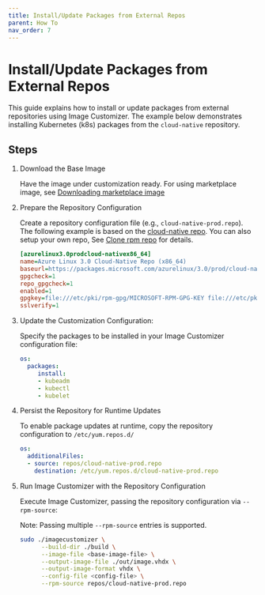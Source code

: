 ```yaml
---
title: Install/Update Packages from External Repos
parent: How To
nav_order: 7
---
```


# Install/Update Packages from External Repos

This guide explains how to install or update packages from external repositories
using Image Customizer. The example below demonstrates installing Kubernetes
(k8s) packages from the `cloud-native` repository.

## Steps

1. Download the Base Image

   Have the image under customization ready. For using marketplace image, see
   [Downloading marketplace image](./download-marketplace-image.md)

2. Prepare the Repository Configuration

   Create a repository configuration file (e.g., `cloud-native-prod.repo`). The
   following example is based on the [cloud-native
   repo](https://packages.microsoft.com/azurelinux/3.0/prod/cloud-native/x86_64/config.repo).
   You can also setup your own repo, See [Clone rpm repo](../reference/clone-rpm-repo.md)
   for details.

   ```ini
   [azurelinux3.0prodcloud-nativex86_64]
   name=Azure Linux 3.0 Cloud-Native Repo (x86_64)
   baseurl=https://packages.microsoft.com/azurelinux/3.0/prod/cloud-native/x86_64/
   gpgcheck=1
   repo_gpgcheck=1
   enabled=1
   gpgkey=file:///etc/pki/rpm-gpg/MICROSOFT-RPM-GPG-KEY file:///etc/pki/rpm-gpg/MICROSOFT-METADATA-GPG-KEY
   sslverify=1
   ```

3. Update the Customization Configuration:

   Specify the packages to be installed in your Image Customizer configuration
   file:

   ```yaml
   os:
     packages:
        install:
        - kubeadm
        - kubectl
        - kubelet
   ```

4. Persist the Repository for Runtime Updates

   To enable package updates at runtime, copy the repository configuration to
   `/etc/yum.repos.d/`

   ```yaml
   os:
     additionalFiles:
     - source: repos/cloud-native-prod.repo
       destination: /etc/yum.repos.d/cloud-native-prod.repo
   ```

5. Run Image Customizer with the Repository Configuration

   Execute Image Customizer, passing the repository configuration via
   `--rpm-source`:

   Note: Passing multiple `--rpm-source` entries is supported.

   ```bash
   sudo ./imagecustomizer \
         --build-dir ./build \
         --image-file <base-image-file> \
         --output-image-file ./out/image.vhdx \
         --output-image-format vhdx \
         --config-file <config-file> \
         --rpm-source repos/cloud-native-prod.repo
   ```
